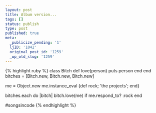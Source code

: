 ```yaml
---
layout: post
title: Album version...
tags: []
status: publish
type: post
published: true
meta:
  _publicize_pending: '1'
  ljID: '1042'
  original_post_id: '1259'
  _wp_old_slug: '1259'
---
```

{% highlight ruby %}
class Bitch
  def love(person)
    puts person
  end
end
bitches = [Bitch.new, Bitch.new, Bitch.new]

me = Object.new
me.instance_eval {def rock; 'the projects'; end}

bitches.each do |bitch|
  bitch.love(me) if me.respond_to? :rock
end

#songsincode
{% endhighlight %}
